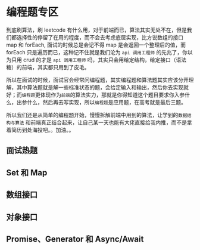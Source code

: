 <!--
 * @Author: your name
 * @Date: 2021-08-11 22:26:11
 * @LastEditTime: 2021-08-11 22:36:24
 * @LastEditors: Please set LastEditors
 * @Description: In User Settings Edit
 * @FilePath: /LeetCode-FE-Javascript/Program/README.md
-->

# 编程题专区

到底刷算法，刷 leetcode 有什么用，对于前端而已，算法其实无处不在，但是我们都选择性的停留了在用的程度，而不会去考虑底层实现，比方说数组的接口 map 和 forEach, 面试的时候总是会记不得 map 是会返回一个整理后的值，而 forEach 只是遍历而已，这种记不住就是我们沦为 `api 调用工程师` 的先兆了，你以为只用 crud 的才是 `api 调用工程师` 吗，其实只会用给定结构，给定接口（语法糖）的前端，其实都只用到了皮毛。

所以在面试的时候，面试官会经常问编程题，其实编程题和算法题其实应该分开理解，其中算法题就是解一些标准状态的题，会给定输入和输出，然后你去实现就好；而`编程题`更体现作为`前端`的算法实力，那就是你得知道这个题目要求你入参什么，出参什么，然后再去写实现，所以`编程题`是应用题，在高考就是最后三题。

所以我们还是从简单的编程题开始，慢慢拆解前端中用到的算法，让学到的`数据结构与算法` 和前端真正结合起来，让自己某一天也能有大佬直接给我内推，而不是拿着简历到处海投吧。。加油。。

## 面试热题


### 

## Set 和 Map


## 数组接口


## 对象接口

## Promise、Generator 和 Async/Await